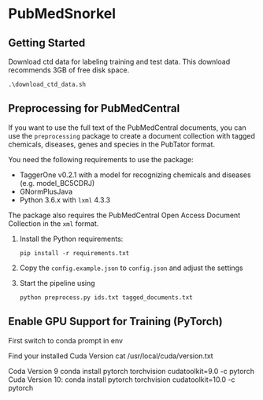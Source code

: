# PubMedSnorkel
## Getting Started
Download ctd data for labeling training and test data. This download recommends 3GB of free disk space.

```
.\download_ctd_data.sh
```

## Preprocessing for PubMedCentral

If you want to use the full text of the PubMedCentral documents, you can use the ``preprocessing`` package to create a document collection with tagged chemicals, diseases, genes and species in the PubTator format.

You need the following requirements to use the package:

- TaggerOne v0.2.1 with a model for recognizing chemicals and diseases (e.g. model_BC5CDRJ)
- GNormPlusJava
- Python 3.6.x with ``lxml`` 4.3.3

The package also requires the PubMedCentral Open Access Document Collection in the ``xml`` format.

1. Install the Python requirements:

       pip install -r requirements.txt
    
1. Copy the ``config.example.json`` to ``config.json`` and adjust the settings 

1. Start the pipeline using

       python preprocess.py ids.txt tagged_documents.txt

## Enable GPU Support for Training (PyTorch)
First switch to conda prompt in env

Find your installed Cuda Version 
	cat /usr/local/cuda/version.txt

Coda Version 9
	conda install pytorch torchvision cudatoolkit=9.0 -c pytorch   
Cuda Version 10:
	conda install pytorch torchvision cudatoolkit=10.0 -c pytorch   